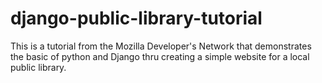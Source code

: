 # django-public-library-tutorial
This is a tutorial from the Mozilla Developer's Network that demonstrates the basic of python and Django thru creating a simple website for a local public library.
